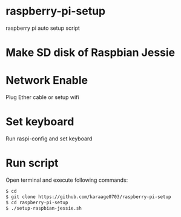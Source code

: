 # raspberry-pi-setup
raspberry pi auto setup script


# Make SD disk of Raspbian Jessie


# Network Enable
Plug Ether cable or setup wifi

# Set keyboard
Run raspi-config and set keyboard

# Run script
Open terminal and execute following commands:
```sh
$ cd
$ git clone https://github.com/karaage0703/raspberry-pi-setup
$ cd raspberry-pi-setup
$ ./setup-raspbian-jessie.sh
```
